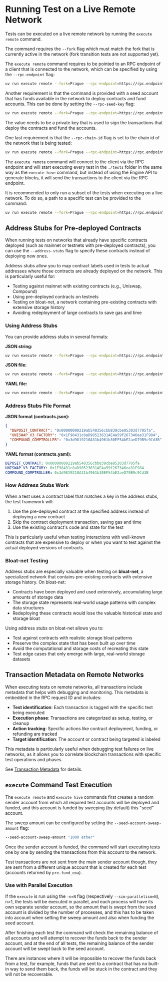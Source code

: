 # Running Test on a Live Remote Network

Tests can be executed on a live remote network by running the `execute remote` command.

The command requires the `--fork` flag which must match the fork that is currently active in the network (fork transition tests are not supported yet).

The `execute remote` command requires to be pointed to an RPC endpoint of a client that is connected to the network, which can be specified by using the `--rpc-endpoint` flag:

```bash
uv run execute remote --fork=Prague --rpc-endpoint=https://rpc.endpoint.io
```

Another requirement is that the command is provided with a seed account that has funds available in the network to deploy contracts and fund accounts. This can be done by setting the `--rpc-seed-key` flag:

```bash
uv run execute remote --fork=Prague --rpc-endpoint=https://rpc.endpoint.io --rpc-seed-key 0x000102030405060708090a0b0c0d0e0f101112131415161718191a1b1c1d1e1f
```

The value needs to be a private key that is used to sign the transactions that deploy the contracts and fund the accounts.

One last requirement is that the `--rpc-chain-id` flag is set to the chain id of the network that is being tested:

```bash
uv run execute remote --fork=Prague --rpc-endpoint=https://rpc.endpoint.io --rpc-seed-key 0x000102030405060708090a0b0c0d0e0f101112131415161718191a1b1c1d1e1f --rpc-chain-id 12345
```

The `execute remote` command will connect to the client via the RPC endpoint and will start executing every test in the `./tests` folder in the same way as the `execute hive` command, but instead of using the Engine API to generate blocks, it will send the transactions to the client via the RPC endpoint.

It is recommended to only run a subset of the tests when executing on a live network. To do so, a path to a specific test can be provided to the command:

```bash
uv run execute remote --fork=Prague --rpc-endpoint=https://rpc.endpoint.io --rpc-seed-key 0x000102030405060708090a0b0c0d0e0f101112131415161718191a1b1c1d1e1f --rpc-chain-id 12345 ./tests/prague/eip7702_set_code_tx/test_set_code_txs.py::test_set_code_to_sstore
```

## Address Stubs for Pre-deployed Contracts

When running tests on networks that already have specific contracts deployed (such as mainnet or testnets with pre-deployed contracts), you can use the `--address-stubs` flag to specify these contracts instead of deploying new ones.

Address stubs allow you to map contract labels used in tests to actual addresses where those contracts are already deployed on the network. This is particularly useful for:

- Testing against mainnet with existing contracts (e.g., Uniswap, Compound)
- Using pre-deployed contracts on testnets
- Testing on bloat-net, a network containing pre-existing contracts with extensive storage history
- Avoiding redeployment of large contracts to save gas and time

### Using Address Stubs

You can provide address stubs in several formats:

**JSON string:**

```bash
uv run execute remote --fork=Prague --rpc-endpoint=https://rpc.endpoint.io --rpc-seed-key 0x000102030405060708090a0b0c0d0e0f101112131415161718191a1b1c1d1e1f --rpc-chain-id 12345 --address-stubs '{"DEPOSIT_CONTRACT": "0x00000000219ab540356cbb839cbe05303d7705fa", "UNISWAP_V3_FACTORY": "0x1F98431c8aD98523631AE4a59f267346ea31F984"}'
```

**JSON file:**

```bash
uv run execute remote --fork=Prague --rpc-endpoint=https://rpc.endpoint.io --rpc-seed-key 0x000102030405060708090a0b0c0d0e0f101112131415161718191a1b1c1d1e1f --rpc-chain-id 12345 --address-stubs ./contracts.json
```

**YAML file:**

```bash
uv run execute remote --fork=Prague --rpc-endpoint=https://rpc.endpoint.io --rpc-seed-key 0x000102030405060708090a0b0c0d0e0f101112131415161718191a1b1c1d1e1f --rpc-chain-id 12345 --address-stubs ./contracts.yaml
```

### Address Stubs File Format

**JSON format (contracts.json):**

```json
{
  "DEPOSIT_CONTRACT": "0x00000000219ab540356cbb839cbe05303d7705fa",
  "UNISWAP_V3_FACTORY": "0x1F98431c8aD98523631AE4a59f267346ea31F984",
  "COMPOUND_COMPTROLLER": "0x3d9819210A31b4961b30EF54bE2aeD79B9c9Cd3B"
}
```

**YAML format (contracts.yaml):**

```yaml
DEPOSIT_CONTRACT: 0x00000000219ab540356cbb839cbe05303d7705fa
UNISWAP_V3_FACTORY: 0x1F98431c8aD98523631AE4a59f267346ea31F984
COMPOUND_COMPTROLLER: 0x3d9819210A31b4961b30EF54bE2aeD79B9c9Cd3B
```

### How Address Stubs Work

When a test uses a contract label that matches a key in the address stubs, the test framework will:

1. Use the pre-deployed contract at the specified address instead of deploying a new contract
2. Skip the contract deployment transaction, saving gas and time
3. Use the existing contract's code and state for the test

This is particularly useful when testing interactions with well-known contracts that are expensive to deploy or when you want to test against the actual deployed versions of contracts.

### Bloat-net Testing

Address stubs are especially valuable when testing on **bloat-net**, a specialized network that contains pre-existing contracts with extensive storage history. On bloat-net:

- Contracts have been deployed and used extensively, accumulating large amounts of storage data
- The storage state represents real-world usage patterns with complex data structures
- Redeploying these contracts would lose the valuable historical state and storage bloat

Using address stubs on bloat-net allows you to:

- Test against contracts with realistic storage bloat patterns
- Preserve the complex state that has been built up over time
- Avoid the computational and storage costs of recreating this state
- Test edge cases that only emerge with large, real-world storage datasets

## Transaction Metadata on Remote Networks

When executing tests on remote networks, all transactions include metadata that helps with debugging and monitoring. This metadata is embedded in the RPC request ID and includes:

- **Test identification**: Each transaction is tagged with the specific test being executed
- **Execution phase**: Transactions are categorized as setup, testing, or cleanup
- **Action tracking**: Specific actions like contract deployment, funding, or refunding are tracked
- **Target identification**: The account or contract being targeted is labeled

This metadata is particularly useful when debugging test failures on live networks, as it allows you to correlate blockchain transactions with specific test operations and phases.

See [Transaction Metadata](./transaction_metadata.md) for details.

## `execute` Command Test Execution

The `execute remote` and `execute hive` commands first creates a random sender account from which all required test accounts will be deployed and funded, and this account is funded by sweeping (by default) this "seed" account.

The sweep amount can be configured by setting the `--seed-account-sweep-amount` flag:

```bash
--seed-account-sweep-amount "1000 ether"
```

Once the sender account is funded, the command will start executing tests one by one by sending the transactions from this account to the network.

Test transactions are not sent from the main sender account though, they are sent from a different unique account that is created for each test (accounts returned by `pre.fund_eoa`).

### Use with Parallel Execution

If the `execute` is run using the `-n=N` flag (respectively `--sim-parallelism=N`), n>1, the tests will be executed in parallel, and each process will have its own separate sender account, so the amount that is swept from the seed account is divided by the number of processes, and this has to be taken into account when setting the sweep amount and also when funding the seed account.

After finishing each test the command will check the remaining balance of all accounts and will attempt to recover the funds back to the sender account, and at the end of all tests, the remaining balance of the sender account will be swept back to the seed account.

There are instances where it will be impossible to recover the funds back from a test, for example, funds that are sent to a contract that has no built-in way to send them back, the funds will be stuck in the contract and they will not be recoverable.
